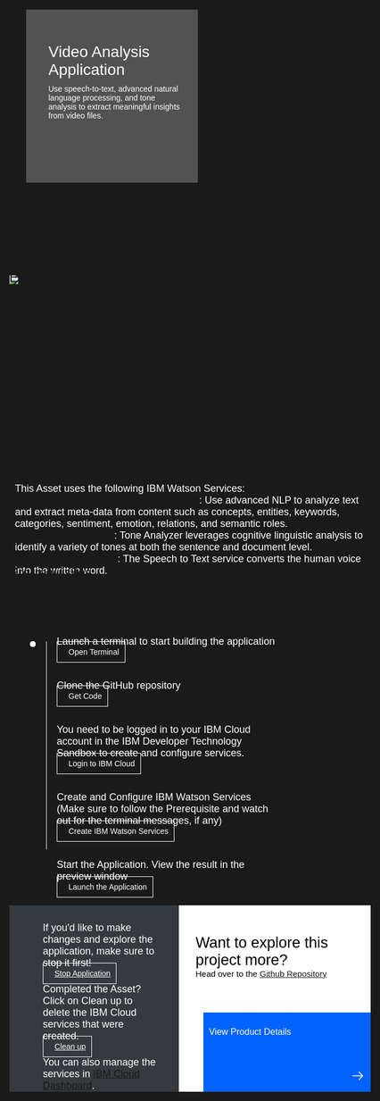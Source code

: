 <html>
<head>
<meta name="viewport" content="width=device-width, initial-scale=1">
<style>
  html,
  div,
  body {
    background-color: #1a1a1a;
    font-family: 'IBM Plex Sans', sans-serif;
    font-size: 18px;
    outline: none;
  }
  body {
    font-family: Helvetica, sans-serif;
  }
  /* The actual timeline (the vertical ruler) */
  .timeline {
    position: relative;
    max-width: 1200px;
    margin: 0 auto;
    margin-left: 50px;
  }
  .content p {
    margin: 0px;
  }
  .content .afterbutton
  {
    padding-top: 16px;
  }
  /* The actual timeline (the vertical ruler) */
  .timeline::after {
    content: '';
    position: absolute;
    width: 1px;
    background-color: white;
    top: 15px;
    bottom: 80px;
    left: 18px;
    margin-left: -2px;
  }
  /* Container around content */
  .container {
    padding: 0px 0px;
    width: 70%;
    align-content: left;
    margin: 0px 0px 0px 0px;
    margin-left: 25px;
    margin-top: 32px;
  }
  /* The circles on the timeline */
  .container::after {
    content: '';
    position: absolute;
    width: 10px;
    height: 10px;
    right: -6px;
    background-color: white;
    border: 0px solid #FF9F55;
    top: 15px;
    border-radius: 50%;
    z-index: 1;
    margin: 0px 0px 0px 0px;
  }
  /* Place the container to the left */
  .left {
    left: 0px;
  }
  /* Place the container to the right */
  .right {
    left: 0px;
  }
  /* Add arrows to the left container (pointing right) */
  .left::before {
    content: " ";
    height: 0;
    top: 22px;
    width: 0;
    z-index: 1;
    right: 30px;
    border: medium solid white;
    border-width: 10px 0 10px 10px;
    border-color: transparent transparent transparent white;
  }
  /* Fix the circle for containers on the right side */
  .right::after {
    left: -13px;
  }
  /* The actual content */
  .content {
    padding: 5px 10px;
    color: white;
    background: transparent;
  }
  .button.is-dark.is-medium {
    font-family: 'IBM Plex Sans', sans-serif;
    background: transparent;
    border-color: white;
    color: #fff;
    border: 1px solid white;
    padding: 10px;
    padding-left: 20px;
    margin-bottom: 13px;
    border-radius: 0px;
    min-width: 180px;
    font-size: 14px;
    text-align: left;
    min-height: 48px;
    margin: 0px;
    justify-content:left;
  }
  .button.is-dark.is-medium:hover {
    font-family: 'IBM Plex Sans', sans-serif;
    background-color: #2a67f5;
    border-color: white;
    color: #fff;
    text-decoration: none;
  }
  .footer {
    display: flex;
    background-color: #343A3E;
    margin-top: 20px;
    padding: 0px;
    max-width: 1200px;
  }
  .github-icon {
    min-height: 100%;
    min-width: 100%;
    object-fit: cover;
    object-position: 250% 100px;
    opacity: 15%;
    bottom: 15px;
  }
  .image-content {
    padding: 5px 10px;
    background: transparent;
    color: black;
    position: absolute;
    font-size: 27px;
  }
  .image-div {
    position: relative;
    background-color: white;
    min-width: 50%;
    background-image: linear-gradient(rgba(255,255,255,0.9), rgba(255,255,255,0.9)), url("https://raw.githubusercontent.com/IBM/Developer-Playground/master/didact/images/github.svg");
    background-position: -50% 60px;
    background-repeat: no-repeat;
    padding-top: 20px;
    padding-left: 20px;
  }
  .image-btn {
    position: absolute;
    right: 0;
    bottom: 0%;
    background-color: #0062FF;
    width: 300px;
    padding: 0px;
    padding-bottom: 20px;
  }
  .image-link span 
  {
    float: right;
    font-size: 32px;
    padding-right: 20px;
  }
  .image-btn .image-link:hover
  {   
    text-decoration: none;
    color: white;
    background-color: #0353E9;
  }
  .image-btn  a:hover
  {
    text-decoration: none;
    color: white;
  }
  .image-link {
    color: white;
    display: block;
    padding: 5px 10px 5px 10px;
    line-height: 28px;
    font-size: 16px;
  }
  .header
  {
    background-image: url('https://raw.githubusercontent.com/IBM/Developer-Playground/development/didact/images/video_insights.jpeg');
    background-position: right;
    width: 95%;
    min-height: 70px;
    display: inline-block;
    margin-top: 20px;
    margin-bottom: 20px;
    margin-left: 30px;
    margin-right: 30px;
    max-width: 1200px;
    background-repeat: no-repeat;
    background-size: 700px 500px;
  }
  .header .right-content
  {
    float: left;
    width: 50%;
    background-color: #525252;
    min-height: 270px;
    font-size: 16px;
  }
  .header .right-content h4
  {
    background: none;
    color: white;
    padding-left: 25px;
    padding-right: 25px;
  }
  .header .right-content div
  {
    background: none;
    color: white;
    padding-left: 15px;
    padding-right: 25px;
    font-size: 14px;
    margin-bottom: 10px;
  }
  .header .right-content ul
  {
    margin: 0px;
    margin-left: 25px;
    margin-bottom: 10px;
    line-height: 16px;
  }
  .container a
  {
     color: #78A9FF;
    background-color: transparent;
    text-decoration: none;
  }
  .container a:visited
  {
    color: #8C43FC;
    background-color: transparent;
    text-decoration: none;
  }
  .apptitle
  {
    margin-left: 25px;
    margin-top: 20px;
    margin-bottom: 0px;
    font-size: 28px;
    color: white;
  }
  .subheading
  {
    margin-left: 25px;
    margin-top: 0px;
    margin-bottom: 0px;
    font-size: 16px;
    color: #c1c7cd;;
  }
  .no-hover:hover
  {
    background-color: #0062FF !important;
  }
  .section{
    margin-top: 5px;
    margin-bottom:-50px;
  }
  a:hover {
  color: #A6C8FF;
  text-decoration: underline;
  }
  a:visited {
  color: #BE95FF;
  }
  summary{
    float:left;
  }
  details > summary {
    list-style-image: url("https://raw.githubusercontent.com/SuyashGupte/Loan-Chat-Bot/main/32-up.svg");
    direction:rtl;
  }
  .dropdown-icon{
    position:relative;
    left:50px; 
    top:4px;
  }
  details[open] > summary {
      list-style-image: url("https://raw.githubusercontent.com/SuyashGupte/Loan-Chat-Bot/main/32-down.svg");
  }
}
</style>
</head>
<body>
    <div class="header">
      <div class="right-content" style="padding-top:40px;">
      <div class="apptitle" style="font-size: 28px; color: white;"> 
      Video Analysis Application
    </div>
    <div class="subheading">
            Use speech-to-text, advanced natural language processing, and tone analysis to extract meaningful insights from video files.
    </div>
     </div>
   </div>
   <div class="section" style="font-size:16px; margin-top:-20px">
  <p>In a virtually connected world, staying focused on work or education is very important. Studies suggest that many people lose their focus in live virtual meetings or virtual classroom sessions after approximately 20 minutes. Therefore, many meetings and virtual classrooms are recorded so that an individual can watch it later.</p>
  <p>It might help if these recordings could be analyzed, and a detailed report of the meeting or class is generated by using artificial intelligence (AI).</p>
  </div>
   <div class="section">
    <p style="font-size:24px">Architecture Diagram</p>
         <img class="flow-image" src="https://developer.ibm.com/developer/default/patterns/extract-textual-insights-from-a-given-video/images/extract-textual-insights-from-a-given-video-flow.png">
   </div>
    <div class="section">
    <p style="font-size:24px">Execution Flow</p>
        <ol>
        <li> Upload a video to the application.</li>
        <li>FFMPG Library extracts audio from the uploaded video file.</li>
        <li>Watson Speech To Text transcribes the audio to get a diarized textual output.</li>
        <li>Watson Language Translator (Optionally) translates other languages into English transcript.</li>
        <li>Watson Tone Analyzer analyses the transcript and picks up the top positive statements from the transcript.</li>
        <li>Watson Natural Language Understanding reads the transcript to identify key pointers from the transcript and get the sentiments and emotions.</li>
        <li>The key pointers and summary of the video are presented in a consolidated report.</li>
        <li>Download the textual insights as a document (PDF).</li>
        </ol>
    </div>
    <div class="section">
    <p style="font-size:24px">Learning Resources</p>
        <div class="content-">
        <a href="https://developer.ibm.com/articles/text-mining-and-analysis-from-webex-recordings/">Understanding the Extract insights from videos Asset.</a>
        </div>
   </div>
   <div class="section">
    <p style="font-size:24px">Included Components</p>
      <div >
         <div class="content">
            <p>This Asset uses the following IBM Watson Services:</p>
            <p><a href="https://cloud.ibm.com/catalog/services/natural-language-understanding">Watson Natural Language Understanding</a>: Use advanced NLP to analyze text and extract meta-data from content such as concepts, entities, keywords, categories, sentiment, emotion, relations, and semantic roles.</p>
            <p><a href="https://cloud.ibm.com/catalog/services/tone-analyzer">Watson Tone Analyzer</a>: Tone Analyzer leverages cognitive linguistic analysis to identify a variety of tones at both the sentence and document level.</p>
            <p><a href="https://cloud.ibm.com/catalog/services/speech-to-text">Watson Speech to Text</a>: The Speech to Text service converts the human voice into the written word.</p>
         </div>
      </div>
   </div>
    <div class="section">
    <p style="font-size:24px">Pre-requisites</p>
    <div class="content-">
    <p>IBM Cloud Account -  Do not have an IBM Cloud Account?<a href="https://cloud.ibm.com/registration"> click here</a> to create one for free.</p>
   </div>
   </div>
    <div class="section">
    <p style="font-size:24px">Instructions.</p>
    <p style="font-size:16px">Click each button, observe the commands being executed before moving out to the next instruction.</p>
   </div>   
   <div class="timeline">
      <div style="margin-top:0px; padding-top:0px;"class="container right">
         <div class="content">
            <p>Launch a terminal to start building the application</p>
            <a class="button is-dark is-medium" title="Open Terminal" href="didact://?commandId=terminal-for-nodejs-container:new">Open Terminal</a>
         </div>
      </div>
      <div class="container right">
         <div class="content">
            <p>Clone the GitHub repository</p>
            <a class="button is-dark is-medium" title="Clone the Repo" href="didact://?commandId=vscode.didact.sendNamedTerminalAString&text=nodejs%20terminal$$git%20clone%20-b%20video-insights%20https%3A%2F%2Fgithub.com%2FIBM%2FDeveloper-Playground.git%20%26%26%20cd%20Developer-Playground%2F%20%26%26%20pip3.8%20install%20-r%20requirements.txt" >Get Code</a>
         </div>
      </div>
      <div class="container right">
         <div class="content">
            <p>You need to be logged in to your IBM Cloud account in the IBM Developer Technology Sandbox to create and configure services.</p>
            <a class="button is-dark is-medium" title="Login to IBM Cloud" href="didact://?commandId=vscode.didact.sendNamedTerminalAString&text=nodejs%20terminal$$ibmcloud%20config%20--check-version=false%20%26%26%20ibmcloud%20login%20--sso%20-r%20us-south%20%26%26%20ibmcloud%20target%20--cf%20%26%26%20ibmcloud%20target%20-g%20Default">Login to IBM Cloud</a>
      </div>
      </div>
      <div class="container right">
         <div class="content">
            <p>Create and Configure IBM Watson Services</p>
            <p>(Make sure to follow the Prerequisite and watch out for the terminal messages, if any)</p>
            <a class="button is-dark is-medium" title="Create IBM Watson Services" href="didact://?commandId=vscode.didact.sendNamedTerminalAString&text=nodejs%20terminal$$chmod%20%2Bx%20.%2Fcreate-ibm-cloud-services.sh%20%26%26%20.%2Fcreate-ibm-cloud-services.sh" >Create IBM Watson Services</a>
         </div>
      </div>
      <div class="container right">
         <div class="content">
            <p>Start the Application. View the result in the preview window</p>
            <a class="button is-dark is-medium" title="Launch the Application" href="didact://?commandId=vscode.didact.sendNamedTerminalAString&text=nodejs%20terminal$$python3.8%20app.py">Launch the Application</a>
         </div>
      </div>
   </div>
   <div class="footer">
      <div class="content" style="padding:30px;padding-left:60px;padding-bottom: 0px;">
         <p>If you'd like to make changes and explore the application, make sure to stop it first!</p>
         <a class="button is-dark is-medium" title="Build and Run" href="didact://?commandId=vscode.didact.sendNamedTerminalCtrlC&text=nodejs%20terminal">Stop Application</a>
         <p style="margin-top:10px;">
            Completed the Asset? Click on <bold>Clean up</bold> to delete the IBM Cloud services that were created.
         </p>
         <a class="button is-dark is-medium" title="Delete services from IBM Cloud" href="didact://?commandId=vscode.didact.sendNamedTerminalAString&text=nodejs%20terminal$$chmod%20%2Bx%20.%2Fdeleteservice.sh%20%26%26%20.%2Fdeleteservice.sh">Clean up</a>
         <p style="margin-top:10px;">You can also manage the services in <a href="https://cloud.ibm.com/resources">IBM Cloud Dashboard</a>.</p>
      </div>
      <div class="image-div">
         <p class="image-content">Want to explore this project more?
            <span style="font-size:15px;margin-top:0px;display:block;">Head over to the <a href="https://github.com/IBM/extract-textual-insights-from-video">Github Repository</a></span>
         </p>
         <a class="image-link" href="https://developer.ibm.com/patterns/extract-textual-insights-from-a-given-video/" target="_blank">
         <div class="image-btn">
               <p class="image-link">View Product Details</p>
               <p class="image-link">   </p>
               <p class="image-link">
               <span>
                  <svg style="position: absolute; right: 10px;" fill="#ffffff" focusable="false" preserveAspectRatio="xMidYMid meet" xmlns="http://www.w3.org/2000/  svg" width="25" height="25" viewBox="0 0 32 32" aria-hidden="true">
                     <path d="M18 6L16.6 7.4 24.1 15 3 15 3 17 24.1 17 16.6 24.6 18 26 28 16z"></path>
                     <title>Arrow right</title>
                  </svg>
               </span>
               </p>
         </div>
         </a>
      </div>
   </div>
   <br><br>
</body>
</html>
